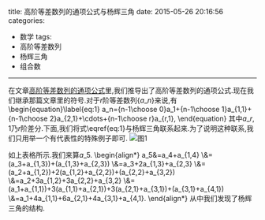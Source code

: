 title: 高阶等差数列的通项公式与杨辉三角
date: 2015-05-26 20:16:56
categories:
- 数学
tags:
- 高阶等差数列
- 杨辉三角
- 组合数

---
在文章[高阶等差数列的通项公式](/2015/05/15/高阶等差数列的通项公式)里,我们推导出了高阶等差数列的通项公式.现在我们继承那篇文章里的符号.对于$r$阶等差数列$\{a\_n\}$来说,有
\begin{equation}\label{eq:1}
a\_n={n-1\choose 0}a\_1+{n-1\choose 1}a\_{1,1}+{n-1\choose 2}a\_{2,1}+\cdots+{n-1\choose r}a\_{r,1},
\end{equation}
其中$a\_{r,1}$乃$r$阶差分.下面,我们将式\eqref{eq:1}与杨辉三角联系起来.为了说明这种联系,我们只用举一个有代表性的特殊例子即可.
![图1](/img/高阶等差数列的通项公式与杨辉三角-1.png)
<!--
| ------|-----      | ------   |  ------   |   ------ |  ------  |   ------    |------         |------      |
|$a\_1$ |           |$a\_2$    |           |$a\_3$    |          | $a\_4$      |               |$a\_5$      |
|       |$a\_{1,1}$ |          |$a\_{1,2}$ |          |$a\_{1,3}$|             |$a\_{1,4}$     |            |
|       |           |$a\_{2,1}$|           |$a\_{2,2}$|          |$a\_{2,3}$   |               |            |
|       |           |          |$a\_{3,1}$ |          |$a\_{3,2}$|             |               |            |
|       |           |          |           |$a\_{4,1}$|          |             |               |            |
-->
如上表格所示.我们来算$a\_5$.
\begin{align\*}
a\_5&=a\_4+a\_{1,4}
\\\&=(a\_3+a\_{1,3})+(a\_{1,3}+a\_{2,3})
\\\&=a\_3+2a\_{1,3}+a\_{2,3}
\\\&=(a\_2+a\_{1,2})+2(a\_{1,2}+a\_{2,2})+(a\_{2,2}+a\_{3,2})
\\\&=a\_2+3a\_{1,2}+3a\_{2,2}+a\_{3,2}
\\\&=(a\_1+a\_{1,1})+3(a\_{1,1}+a\_{2,1})+3(a\_{2,1}+a\_{3,1})+(a\_{3,1}+a\_{4,1})
\\\&=a\_1+4a\_{1,1}+6a\_{2,1}+4a\_{3,1}+a\_{4,1}.
\end{align\*}
从中我们发现了杨辉三角的结构.
